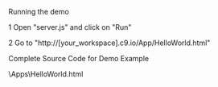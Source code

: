 Running the demo

1 Open "server.js" and click on "Run"

2 Go to "http://[your_workspace].c9.io/App/HelloWorld.html"

Complete Source Code for Demo Example

\Apps\HelloWorld.html
